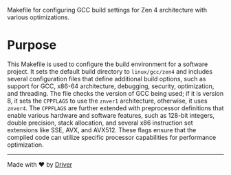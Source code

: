 <!--------------------------------------------------------------------------------->
<!-- IMPORTANT: This file is auto-generated by Driver (https://driver.ai). -------->
<!-- Manual edits may be overwritten on future commits. --------------------------->
<!--------------------------------------------------------------------------------->

Makefile for configuring GCC build settings for Zen 4 architecture with various optimizations.

# Purpose
This Makefile is used to configure the build environment for a software project. It sets the default build directory to `linux/gcc/zen4` and includes several configuration files that define additional build options, such as support for GCC, x86-64 architecture, debugging, security, optimization, and threading. The file checks the version of GCC being used; if it is version 8, it sets the `CPPFLAGS` to use the `znver1` architecture, otherwise, it uses `znver4`. The `CPPFLAGS` are further extended with preprocessor definitions that enable various hardware and software features, such as 128-bit integers, double precision, stack allocation, and several x86 instruction set extensions like SSE, AVX, and AVX512. These flags ensure that the compiled code can utilize specific processor capabilities for performance optimization.

---
Made with ❤️ by [Driver](https://www.driver.ai/)